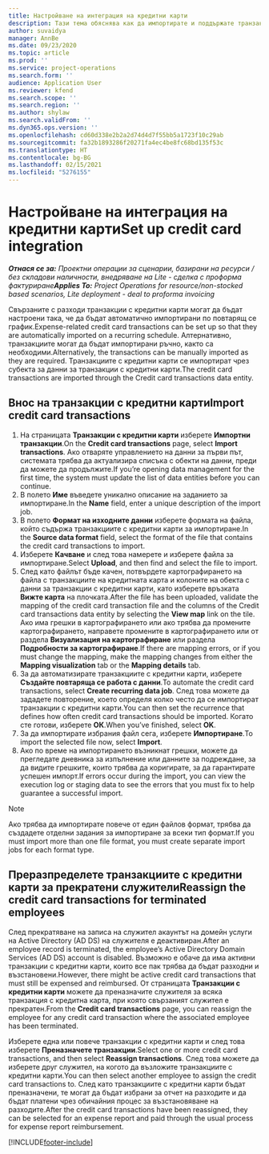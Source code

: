 ```yaml
---
title: Настройване на интеграция на кредитни карти
description: Тази тема обяснява как да импортирате и поддържате транзакции с кредитни карти, свързани с разходи.
author: suvaidya
manager: AnnBe
ms.date: 09/23/2020
ms.topic: article
ms.prod: ''
ms.service: project-operations
ms.search.form: ''
audience: Application User
ms.reviewer: kfend
ms.search.scope: ''
ms.search.region: ''
ms.author: shylaw
ms.search.validFrom: ''
ms.dyn365.ops.version: ''
ms.openlocfilehash: cd60d338e2b2a2d74d4d7f55bb5a1723f10c29ab
ms.sourcegitcommit: fa32b1893286f20271fa4ec4be8fc68bd135f53c
ms.translationtype: HT
ms.contentlocale: bg-BG
ms.lasthandoff: 02/15/2021
ms.locfileid: "5276155"
---
```

# <a name="set-up-credit-card-integration"></a><span data-ttu-id="e1c8f-103">Настройване на интеграция на кредитни карти</span><span class="sxs-lookup"><span data-stu-id="e1c8f-103">Set up credit card integration</span></span>

<span data-ttu-id="e1c8f-104">_**Отнася се за:** Проектни операции за сценарии, базирани на ресурси / без складови наличности, внедряване на Lite - сделка с проформа фактуриране_</span><span class="sxs-lookup"><span data-stu-id="e1c8f-104">_**Applies To:** Project Operations for resource/non-stocked based scenarios, Lite deployment - deal to proforma invoicing_</span></span>

<span data-ttu-id="e1c8f-105">Свързаните с разходи транзакции с кредитни карти могат да бъдат настроени така, че да бъдат автоматично импортирани по повтарящ се график.</span><span class="sxs-lookup"><span data-stu-id="e1c8f-105">Expense-related credit card transactions can be set up so that they are automatically imported on a recurring schedule.</span></span> <span data-ttu-id="e1c8f-106">Алтернативно, транзакциите могат да бъдат импортирани ръчно, както са необходими.</span><span class="sxs-lookup"><span data-stu-id="e1c8f-106">Alternatively, the transactions can be manually imported as they are required.</span></span> <span data-ttu-id="e1c8f-107">Транзакциите с кредитни карти се импортират чрез субекта за данни за транзакции с кредитни карти.</span><span class="sxs-lookup"><span data-stu-id="e1c8f-107">The credit card transactions are imported through the Credit card transactions data entity.</span></span>

## <a name="import-credit-card-transactions"></a><span data-ttu-id="e1c8f-108">Внос на транзакции с кредитни карти</span><span class="sxs-lookup"><span data-stu-id="e1c8f-108">Import credit card transactions</span></span>

1. <span data-ttu-id="e1c8f-109">На страницата **Транзакции с кредитни карти** изберете **Импортни транзакции**.</span><span class="sxs-lookup"><span data-stu-id="e1c8f-109">On the **Credit card transactions** page, select **Import transactions**.</span></span> <span data-ttu-id="e1c8f-110">Ако отваряте управлението на данни за първи път, системата трябва да актуализира списъка с обекти на данни, преди да можете да продължите.</span><span class="sxs-lookup"><span data-stu-id="e1c8f-110">If you’re opening data management for the first time, the system must update the list of data entities before you can continue.</span></span>
2. <span data-ttu-id="e1c8f-111">В полето **Име** въведете уникално описание на заданието за импортиране.</span><span class="sxs-lookup"><span data-stu-id="e1c8f-111">In the **Name** field, enter a unique description of the import job.</span></span>
3. <span data-ttu-id="e1c8f-112">В полето **Формат на изходните данни** изберете формата на файла, който съдържа транзакциите с кредитни карти за импортиране.</span><span class="sxs-lookup"><span data-stu-id="e1c8f-112">In the **Source data format** field, select the format of the file that contains the credit card transactions to import.</span></span>
4. <span data-ttu-id="e1c8f-113">Изберете **Качване** и след това намерете и изберете файла за импортиране.</span><span class="sxs-lookup"><span data-stu-id="e1c8f-113">Select **Upload**, and then find and select the file to import.</span></span>
5. <span data-ttu-id="e1c8f-114">След като файлът бъде качен, потвърдете картографирането на файла с транзакциите на кредитната карта и колоните на обекта с данни за транзакции с кредитни карти, като изберете връзката **Вижте карта** на плочката.</span><span class="sxs-lookup"><span data-stu-id="e1c8f-114">After the file has been uploaded, validate the mapping of the credit card transaction file and the columns of the Credit card transactions data entity by selecting the **View map** link on the tile.</span></span> <span data-ttu-id="e1c8f-115">Ако има грешки в картографирането или ако трябва да промените картографирането, направете промените в картографирането или от раздела **Визуализация на картографиране** или раздела **Подробности за картографиране**.</span><span class="sxs-lookup"><span data-stu-id="e1c8f-115">If there are mapping errors, or if you must change the mapping, make the mapping changes from either the **Mapping visualization** tab or the **Mapping details** tab.</span></span>
6. <span data-ttu-id="e1c8f-116">За да автоматизирате транзакциите с кредитни карти, изберете **Създайте повтаряща се работа с данни**.</span><span class="sxs-lookup"><span data-stu-id="e1c8f-116">To automate the credit card transactions, select **Create recurring data job**.</span></span> <span data-ttu-id="e1c8f-117">След това можете да зададете повторение, което определя колко често да се импортират транзакции с кредитни карти.</span><span class="sxs-lookup"><span data-stu-id="e1c8f-117">You can then set the recurrence that defines how often credit card transactions should be imported.</span></span> <span data-ttu-id="e1c8f-118">Когато сте готови, изберете **ОК**.</span><span class="sxs-lookup"><span data-stu-id="e1c8f-118">When you’ve finished, select **OK**.</span></span>
7. <span data-ttu-id="e1c8f-119">За да импортирате избрания файл сега, изберете **Импортиране**.</span><span class="sxs-lookup"><span data-stu-id="e1c8f-119">To import the selected file now, select **Import**.</span></span>
8. <span data-ttu-id="e1c8f-120">Ако по време на импортирането възникнат грешки, можете да прегледате дневника за изпълнение или данните за подреждане, за да видите грешките, които трябва да коригирате, за да гарантирате успешен импорт.</span><span class="sxs-lookup"><span data-stu-id="e1c8f-120">If errors occur during the import, you can view the execution log or staging data to see the errors that you must fix to help guarantee a successful import.</span></span>

> [!NOTE]
> <span data-ttu-id="e1c8f-121">Ако трябва да импортирате повече от един файлов формат, трябва да създадете отделни задания за импортиране за всеки тип формат.</span><span class="sxs-lookup"><span data-stu-id="e1c8f-121">If you must import more than one file format, you must create separate import jobs for each format type.</span></span>

## <a name="reassign-the-credit-card-transactions-for-terminated-employees"></a><span data-ttu-id="e1c8f-122">Преразпределете транзакциите с кредитни карти за прекратени служители</span><span class="sxs-lookup"><span data-stu-id="e1c8f-122">Reassign the credit card transactions for terminated employees</span></span>

<span data-ttu-id="e1c8f-123">След прекратяване на записа на служител акаунтът на домейн услуги на Active Directory (AD DS) на служителя е деактивиран.</span><span class="sxs-lookup"><span data-stu-id="e1c8f-123">After an employee record is terminated, the employee’s Active Directory Domain Services (AD DS) account is disabled.</span></span> <span data-ttu-id="e1c8f-124">Възможно е обаче да има активни транзакции с кредитни карти, които все пак трябва да бъдат разходни и възстановени.</span><span class="sxs-lookup"><span data-stu-id="e1c8f-124">However, there might be active credit card transactions that must still be expensed and reimbursed.</span></span> <span data-ttu-id="e1c8f-125">От страницата **Транзакции с кредитни карти** можете да преназначите служителя за всяка транзакция с кредитна карта, при която свързаният служител е прекратен.</span><span class="sxs-lookup"><span data-stu-id="e1c8f-125">From the **Credit card transactions** page, you can reassign the employee for any credit card transaction where the associated employee has been terminated.</span></span>

<span data-ttu-id="e1c8f-126">Изберете една или повече транзакции с кредитни карти и след това изберете **Преназначете транзакции**.</span><span class="sxs-lookup"><span data-stu-id="e1c8f-126">Select one or more credit card transactions, and then select **Reassign transactions**.</span></span> <span data-ttu-id="e1c8f-127">След това можете да изберете друг служител, на когото да възложите транзакциите с кредитни карти.</span><span class="sxs-lookup"><span data-stu-id="e1c8f-127">You can then select another employee to assign the credit card transactions to.</span></span> <span data-ttu-id="e1c8f-128">След като транзакциите с кредитни карти бъдат преназначени, те могат да бъдат избрани за отчет на разходите и да бъдат платени чрез обичайния процес за възстановяване на разходите.</span><span class="sxs-lookup"><span data-stu-id="e1c8f-128">After the credit card transactions have been reassigned, they can be selected for an expense report and paid through the usual process for expense report reimbursement.</span></span>


[!INCLUDE[footer-include](../includes/footer-banner.md)]